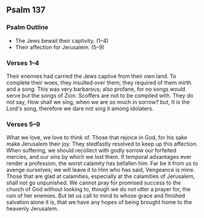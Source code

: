 ## Psalm 137

### Psalm Outline

- The Jews bewail their captivity. (1–4)
- Their affection for Jerusalem. (5–9)

### Verses 1–4

Their enemies had carried the Jews captive from their own land. To complete their woes, they insulted over them; they required of them mirth and a song. This was very barbarous; also profane, for no songs would serve but the songs of Zion. Scoffers are not to be compiled with. They do not say, How shall we sing, when we are so much in sorrow? but, It is the Lord's song, therefore we dare not sing it among idolaters.

### Verses 5–9

What we love, we love to think of. Those that rejoice in God, for his sake make Jerusalem their joy. They stedfastly resolved to keep up this affection. When suffering, we should recollect with godly sorrow our forfeited mercies, and our sins by which we lost them. If temporal advantages ever render a profession, the worst calamity has befallen him. Far be it from us to avenge ourselves; we will leave it to Him who has said, Vengeance is mine. Those that are glad at calamities, especially at the calamities of Jerusalem, shall not go unpunished. We cannot pray for promised success to the church of God without looking to, though we do not utter a prayer for, the ruin of her enemies. But let us call to mind to whose grace and finished salvation alone it is, that we have any hopes of being brought home to the heavenly Jerusalem.

